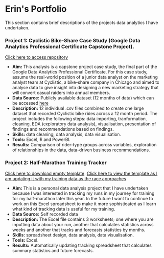 # Erin's Portfolio
This section contains brief descriptions of the projects data analytics I have undertaken. 

### Project 1: Cyclistic Bike-Share Case Study (Google Data Analytics Professional Certificate Capstone Project). 
[Click here to access repository](https://github.com/erin-howard018/Cyclistic-Case-Study)
- **Aim:** This analysis is a capstone project case study, the final part of the Google Data Analytics Professional Certificate. For this case study, assume the real-world position of a junior data analyst on the marketing analyst team at Cyclistic, a bike-share company in Chicago and aimed to analyse data to give insight into designing a new marketing strategy that will convert casual raiders into annual members.
- **Data Source:** Publicly available dataset (12 months of data) which can be accessed [here](https://divvy-tripdata.s3.amazonaws.com/index.html)
- **Description:** 12 individual .csv files combined to create one large dataset that recorded Cyclistic bike rides across a 12 month period. The project includes the following steps: data importing, tranformation, cleaning, EDA (exploratory data analysis), visualisation, presentation of findings and recommendations based on findings.   
- **Skills:** data cleaning, data analysis, data visualisation.  
- **Tools:** Excel, R and PowerBI.  
- **Results:** Comparison of rider-type groups across variables, exploration of relationships in the data, data-driven business recommendations.

### Project 2: Half-Marathon Training Tracker
[Click here to download empty template](external_projects/Half-MarathonPrep2.xlsx).
[Click here to view the template as I am updating it with my training data as the race approaches](https://1drv.ms/x/s!AqvuCFP-bj7x_1OrSEiRiSVoeAZQ?e=rwUmgO)
- **Aim:** This is a personal data analysis project that I have undertaken because I was interested in tracking my runs in my journey for training for my half-marathon later this year. In the future I want to continue to work on this Excel spreadsheet to make it more sophisticated as I learn what kind of tracking data is useful for my training.  
- **Data Source:** Self recorded data
- **Description:** The Excel file contains 3 worksheets; one where you are inputting data about your run, another that calculates statistics across weeks and another that tracks and forecasts statistics by months.
- **Skills:** spreadsheet design, data analysis, data visualisation.  
- **Tools:** Excel. 
- **Results:** Automatically updating tracking spreadsheet that calculates summary statistics and future forecasts. 
